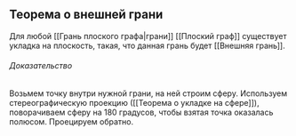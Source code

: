 ## Теорема о внешней грани
Для любой [[Грань плоского графа|грани]] [[Плоский граф]] существует укладка на плоскость, такая, что данная грань будет [[Внешняя грань]].
###### Доказательство
Возьмем точку внутри нужной грани, на ней строим сферу. Используем стереографическую проекцию ([[Теорема о укладке на сфере]]), поворачиваем сферу на 180 градусов, чтобы взятая точка оказалась полюсом. Проецируем обратно.